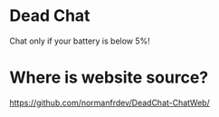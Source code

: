 # Dead Chat
Chat only if your battery is below 5%!

# Where is website source? 
https://github.com/normanfrdev/DeadChat-ChatWeb/
